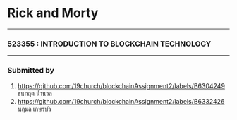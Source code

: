 # **Rick and Morty**

<hr>

### **523355 : INTRODUCTION TO BLOCKCHAIN TECHNOLOGY**
</hr>

<hr>

### Submitted by
1. https://github.com/19church/blockchainAssignment2/labels/B6304249 ธนกฤต น้ำนวล
2. https://github.com/19church/blockchainAssignment2/labels/B6332426 นฤมล  เกษรบัว

</hr>


